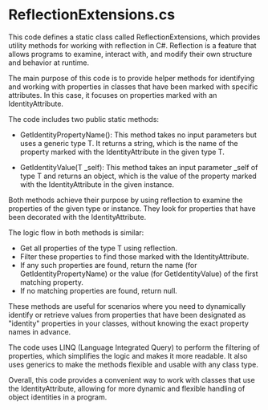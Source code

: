 # ReflectionExtensions.cs

This code defines a static class called ReflectionExtensions, which provides utility methods for working with reflection in C#. Reflection is a feature that allows programs to examine, interact with, and modify their own structure and behavior at runtime.

The main purpose of this code is to provide helper methods for identifying and working with properties in classes that have been marked with specific attributes. In this case, it focuses on properties marked with an IdentityAttribute.

The code includes two public static methods:

- GetIdentityPropertyName(): This method takes no input parameters but uses a generic type T. It returns a string, which is the name of the property marked with the IdentityAttribute in the given type T.

- GetIdentityValue(T _self): This method takes an input parameter _self of type T and returns an object, which is the value of the property marked with the IdentityAttribute in the given instance.

Both methods achieve their purpose by using reflection to examine the properties of the given type or instance. They look for properties that have been decorated with the IdentityAttribute.

The logic flow in both methods is similar:

- Get all properties of the type T using reflection.
- Filter these properties to find those marked with the IdentityAttribute.
- If any such properties are found, return the name (for GetIdentityPropertyName) or the value (for GetIdentityValue) of the first matching property.
- If no matching properties are found, return null.

These methods are useful for scenarios where you need to dynamically identify or retrieve values from properties that have been designated as "identity" properties in your classes, without knowing the exact property names in advance.

The code uses LINQ (Language Integrated Query) to perform the filtering of properties, which simplifies the logic and makes it more readable. It also uses generics to make the methods flexible and usable with any class type.

Overall, this code provides a convenient way to work with classes that use the IdentityAttribute, allowing for more dynamic and flexible handling of object identities in a program.